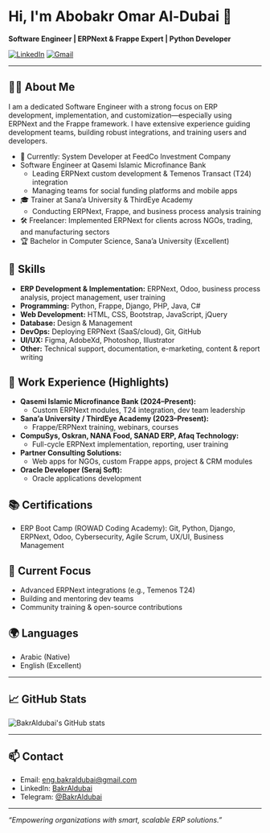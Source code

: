 # Hi, I'm Abobakr Omar Al-Dubai 👋

**Software Engineer | ERPNext & Frappe Expert | Python Developer**

[![LinkedIn](https://img.shields.io/badge/LinkedIn-Connect-blue?logo=linkedin)](https://www.linkedin.com/in/BakrAldubai)
[![Gmail](https://img.shields.io/badge/Email-eng.bakraldubai@gmail.com-red?logo=gmail)](mailto:eng.bakraldubai@gmail.com)

---

## 👨‍💻 About Me

I am a dedicated Software Engineer with a strong focus on ERP development, implementation, and customization—especially using ERPNext and the Frappe framework. I have extensive experience guiding development teams, building robust integrations, and training users and developers.

- 💼 Currently: System Developer at FeedCo Investment Company
- Software Engineer at Qasemi Islamic Microfinance Bank  
  - Leading ERPNext custom development & Temenos Transact (T24) integration  
  - Managing teams for social funding platforms and mobile apps  
- 🎓 Trainer at Sana’a University & ThirdEye Academy  
  - Conducting ERPNext, Frappe, and business process analysis training  
- 🛠️ Freelancer: Implemented ERPNext for clients across NGOs, trading, and manufacturing sectors  
- 🏆 Bachelor in Computer Science, Sana’a University (Excellent)  

## 🚀 Skills

- **ERP Development & Implementation:** ERPNext, Odoo, business process analysis, project management, user training  
- **Programming:** Python, Frappe, Django, PHP, Java, C#  
- **Web Development:** HTML, CSS, Bootstrap, JavaScript, jQuery  
- **Database:** Design & Management  
- **DevOps:** Deploying ERPNext (SaaS/cloud), Git, GitHub  
- **UI/UX:** Figma, AdobeXd, Photoshop, Illustrator  
- **Other:** Technical support, documentation, e-marketing, content & report writing  

## 🏢 Work Experience (Highlights)

- **Qasemi Islamic Microfinance Bank (2024–Present):**
  - Custom ERPNext modules, T24 integration, dev team leadership  
- **Sana’a University / ThirdEye Academy (2023–Present):**
  - Frappe/ERPNext training, webinars, courses  
- **CompuSys, Oskran, NANA Food, SANAD ERP, Afaq Technology:**  
  - Full-cycle ERPNext implementation, reporting, user training  
- **Partner Consulting Solutions:**  
  - Web apps for NGOs, custom Frappe apps, project & CRM modules  
- **Oracle Developer (Seraj Soft):**  
  - Oracle applications development  

## 📚 Certifications

- ERP Boot Camp (ROWAD Coding Academy): Git, Python, Django, ERPNext, Odoo, Cybersecurity, Agile Scrum, UX/UI, Business Management

## 🌱 Current Focus

- Advanced ERPNext integrations (e.g., Temenos T24)
- Building and mentoring dev teams
- Community training & open-source contributions

## 🌍 Languages

- Arabic (Native)
- English (Excellent)

---

## 📈 GitHub Stats

![BakrAldubai's GitHub stats](https://github-readme-stats.vercel.app/api?username=BakrAldubai&show_icons=true&theme=radical)

---

## 📫 Contact

- Email: [eng.bakraldubai@gmail.com](mailto:eng.bakraldubai@gmail.com)
- LinkedIn: [BakrAldubai](https://www.linkedin.com/in/BakrAldubai)
- Telegram: [@BakrAldubai](https://t.me/BakrAldubai)

---

_“Empowering organizations with smart, scalable ERP solutions.”_

